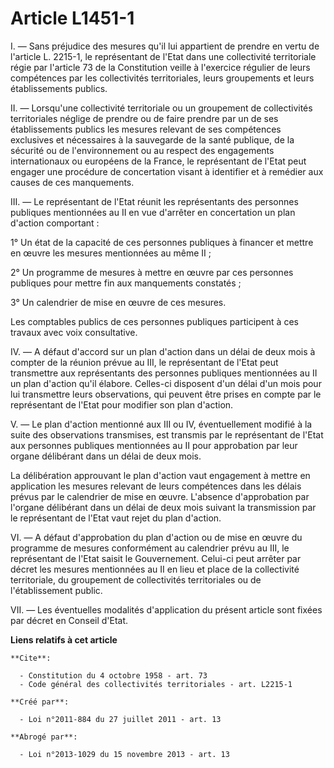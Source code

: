 # Article L1451-1

I. ― Sans préjudice des mesures qu'il lui appartient de prendre en vertu de l'article L. 2215-1, le représentant de l'Etat
dans une collectivité territoriale régie par l'article 73 de la Constitution veille à l'exercice régulier de leurs
compétences par les collectivités territoriales, leurs groupements et leurs établissements publics. 

II. ― Lorsqu'une collectivité territoriale ou un groupement de collectivités territoriales néglige de prendre ou de faire
prendre par un de ses établissements publics les mesures relevant de ses compétences exclusives et nécessaires à la
sauvegarde de la santé publique, de la sécurité ou de l'environnement ou au respect des engagements internationaux ou
européens de la France, le représentant de l'Etat peut engager une procédure de concertation visant à identifier et à
remédier aux causes de ces manquements. 

III. ― Le représentant de l'Etat réunit les représentants des personnes publiques mentionnées au II en vue d'arrêter en
concertation un plan d'action comportant : 

1° Un état de la capacité de ces personnes publiques à financer et mettre en œuvre les mesures mentionnées au même II ; 

2° Un programme de mesures à mettre en œuvre par ces personnes publiques pour mettre fin aux manquements constatés ; 

3° Un calendrier de mise en œuvre de ces mesures. 

Les comptables publics de ces personnes publiques participent à ces travaux avec voix consultative. 

IV. ― A défaut d'accord sur un plan d'action dans un délai de deux mois à compter de la réunion prévue au III, le
représentant de l'Etat peut transmettre aux représentants des personnes publiques mentionnées au II un plan d'action qu'il
élabore. Celles-ci disposent d'un délai d'un mois pour lui transmettre leurs observations, qui peuvent être prises en compte
par le représentant de l'Etat pour modifier son plan d'action. 

V. ― Le plan d'action mentionné aux III ou IV, éventuellement modifié à la suite des observations transmises, est transmis
par le représentant de l'Etat aux personnes publiques mentionnées au II pour approbation par leur organe délibérant dans un
délai de deux mois. 

La délibération approuvant le plan d'action vaut engagement à mettre en application les mesures relevant de leurs compétences
dans les délais prévus par le calendrier de mise en œuvre. L'absence d'approbation par l'organe délibérant dans un délai de
deux mois suivant la transmission par le représentant de l'Etat vaut rejet du plan d'action. 

VI. ― A défaut d'approbation du plan d'action ou de mise en œuvre du programme de mesures conformément au calendrier prévu au
III, le représentant de l'Etat saisit le Gouvernement. Celui-ci peut arrêter par décret les mesures mentionnées au II en lieu
et place de la collectivité territoriale, du groupement de collectivités territoriales ou de l'établissement public. 

VII. ― Les éventuelles modalités d'application du présent article sont fixées par décret en Conseil d'Etat.

**Liens relatifs à cet article**

	**Cite**:

	  - Constitution du 4 octobre 1958 - art. 73
	  - Code général des collectivités territoriales - art. L2215-1

	**Créé par**:

	  - Loi n°2011-884 du 27 juillet 2011 - art. 13

	**Abrogé par**:

	  - Loi n°2013-1029 du 15 novembre 2013 - art. 13
